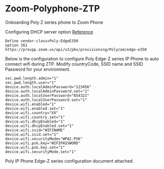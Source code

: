 # Zoom-Polyphone-ZTP
Onboarding Poly Z series phone to Zoom Phone

Configuring DHCP server option [Reference](https://h30434.www3.hp.com/t5/Desk-and-IP-Conference-Phones/FAQ-Do-Poly-Phones-support-the-DHCP-Option-60-Vendor-Data/td-p/9006061)
```
Define vendor-class=Poly-EdgeE350
option 161 https://provpp.zoom.us/api/v2/pbx/provisioning/Polycom/edge-e350
```

Below is the configuration to configure Poly Edge-Z series IP Phone to auto connect wifi during ZTP.
Modify countryCode, SSID name and SSID Password for your environment.

```
sec.pwd.length.admin="1"
sec.pwd.length.user="1"
device.auth.localAdminPassword="123456"
device.auth.localAdminPassword.set="1"
device.auth.localUserPassword="654321"
device.auth.localUserPassword.set="1"
device.wifi.enabled="1"
device.wifi.enabled.set="1"
device.wifi.country="XX"
device.wifi.country.set="1"
device.wifi.dhcpEnabled="1"
device.wifi.dhcpEnabled.set="1"
device.wifi.ssid="WIFINAME"
device.wifi.ssid.set="1"
device.wifi.securityMode="WPA2-PSK"
device.wifi.psk.key="WIFIPASSWORD"
device.wifi.psk.key.set="1"
device.wifi.securityMode.set="1"
```

Poly IP Phone Edge-Z series configuration document attached.
